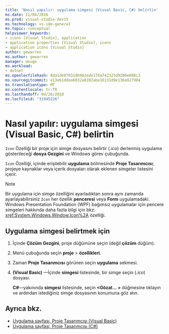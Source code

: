 ```yaml
---
title: 'Nasıl yapılır: uygulama simgesi (Visual Basic, C#) belirtin'
ms.date: 11/04/2016
ms.prod: visual-studio-dev15
ms.technology: vs-ide-general
ms.topic: conceptual
helpviewer_keywords:
- icons [Visual Studio], application
- application properties [Visual Studio], icons
- application icons [Visual Studio]
author: gewarren
ms.author: gewarren
manager: douge
ms.workload:
- dotnet
ms.openlocfilehash: 8da1de87031db962ede178a742325d9206e808c3
ms.sourcegitcommit: e13e61ddea6032a8282abe16131d9e136a927984
ms.translationtype: MT
ms.contentlocale: tr-TR
ms.lasthandoff: 04/26/2018
ms.locfileid: "31945226"
---
```

# <a name="how-to-specify-an-application-icon-visual-basic-c"></a>Nasıl yapılır: uygulama simgesi (Visual Basic, C#) belirtin

`Icon` Özelliği bir proje için simge dosyasını belirtir (*.ico*) derlenmiş uygulama gösterileceği **dosya Gezgini** ve Windows görev çubuğunda.

`Icon` Özelliği, içinde erişilebilir **uygulama** bölmesinde **Proje Tasarımcısı**; projeye kaynaklar veya içerik dosyaları olarak eklenen simgeler listesini içerir.

> [!NOTE]
> Bir uygulama için simge özelliğini ayarladıktan sonra aynı zamanda ayarlayabilirsiniz `Icon` her özellik **penceresi** veya **Form** uygulamadaki. Windows Presentation Foundation (WPF) bağımsız uygulamalar için pencere simgeleri hakkında daha fazla bilgi için bkz: <xref:System.Windows.Window.Icon%2A> özelliği.

## <a name="to-specify-an-application-icon"></a>Uygulama simgesi belirtmek için

1. İçinde **Çözüm Gezgini**, proje düğümüne seçin (değil **çözüm** düğüm).

1. Menü çubuğunda seçin **proje** > **özellikleri**.

1. Zaman **Proje Tasarımcısı** görünen seçin **uygulama** sekmesi.

1. **(Visual Basic)**  &mdash;İçinde **simgesi** listesinde, bir simge seçin (*.ico*) dosyası.

    **C#**&mdash;yakınında **simgesi** listesinde, seçin  **\<Gözat... >** düğmesine tıklayın ve ardından istediğiniz simge dosyasının konumuna göz atın.

## <a name="see-also"></a>Ayrıca bkz.

- [Uygulama sayfası, Proje Tasarımcısı (Visual Basic)](../ide/reference/application-page-project-designer-visual-basic.md)
- [Uygulama sayfası, Proje Tasarımcısı (C#)](../ide/reference/application-page-project-designer-csharp.md)